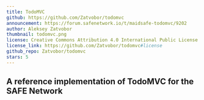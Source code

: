 ```yaml
---
title: TodoMVC
github: https://github.com/Zatvobor/todomvc
announcement: https://forum.safenetwork.io/t/maidsafe-todomvc/9202
author: Aleksey Zatvobor
thumbnail: todomvc.png
license: Creative Commons Attribution 4.0 International Public License
license_link: https://github.com/Zatvobor/todomvc#license
github_repo: Zatvobor/todomvc
stars: 5
---
```


## A reference implementation of TodoMVC for the SAFE Network
